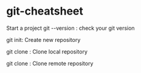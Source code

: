 # git-cheatsheet
Start a project
  git --version : check your git version

  git init: Create new repository

  git clone <local-repo>: Clone local repository

  git clone <remote-repo>: Clone remote repository



